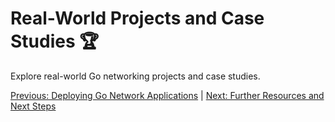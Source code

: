 # Real-World Projects and Case Studies 🏆

Explore real-world Go networking projects and case studies.

[Previous: Deploying Go Network Applications](23-deploying-go-network-applications.md) | [Next: Further Resources and Next Steps](25-further-resources-and-next-steps.md)
